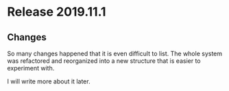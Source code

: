 # Release 2019.11.1

## Changes

So many changes happened that it is even difficult to list. The whole system was refactored and reorganized into a new structure that is easier to experiment with.

I will write more about it later.